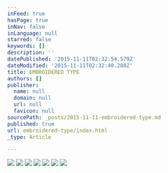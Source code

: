 ```yaml
---
inFeed: true
hasPage: true
inNav: false
inLanguage: null
starred: false
keywords: []
description: ''
datePublished: '2015-11-11T02:32:54.579Z'
dateModified: '2015-11-11T02:32:40.280Z'
title: EMBROIDERED TYPE
authors: []
publisher:
  name: null
  domain: null
  url: null
  favicon: null
sourcePath: _posts/2015-11-11-embroidered-type.md
published: true
url: embroidered-type/index.html
_type: Article

---
```

![](https://the-grid-user-content.s3-us-west-2.amazonaws.com/2c263513-f773-4b9f-9330-9a74857eebb3.jpg)
![](https://the-grid-user-content.s3-us-west-2.amazonaws.com/bd9994a2-1c3c-4389-8b7a-29c42a2ebc79.jpg)
![](https://the-grid-user-content.s3-us-west-2.amazonaws.com/cb207db6-680b-46d5-82eb-5da53004dae2.jpg)
![](https://the-grid-user-content.s3-us-west-2.amazonaws.com/9cd5b6e4-762b-455c-bbb8-b40748c4d64c.jpg)
![](https://the-grid-user-content.s3-us-west-2.amazonaws.com/b89ffc23-0eb4-49ad-8659-c7d7fbfa607e.jpg)
![](https://the-grid-user-content.s3-us-west-2.amazonaws.com/3ab50da7-7ade-48d3-bdb4-4dbdc3731be3.jpg)
![](https://the-grid-user-content.s3-us-west-2.amazonaws.com/fd616ec3-ed07-4955-8f05-261e854e5f7c.jpg)